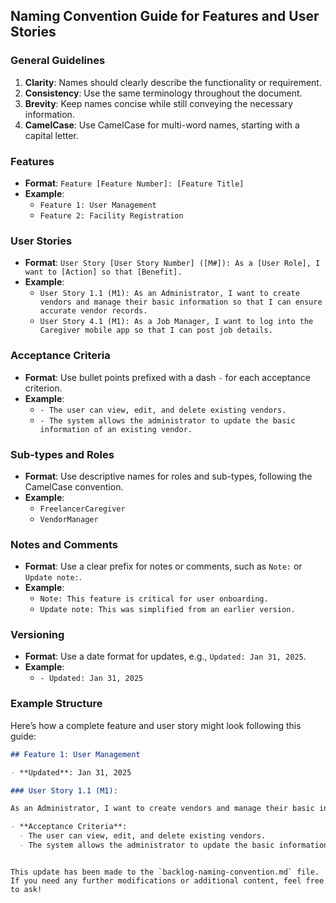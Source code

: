 ## Naming Convention Guide for Features and User Stories

### General Guidelines

1. **Clarity**: Names should clearly describe the functionality or requirement.
2. **Consistency**: Use the same terminology throughout the document.
3. **Brevity**: Keep names concise while still conveying the necessary information.
4. **CamelCase**: Use CamelCase for multi-word names, starting with a capital letter.

### Features

- **Format**: `Feature [Feature Number]: [Feature Title]`
- **Example**:
  - `Feature 1: User Management`
  - `Feature 2: Facility Registration`

### User Stories

- **Format**: `User Story [User Story Number] ([M#]): As a [User Role], I want to [Action] so that [Benefit].`
- **Example**:
  - `User Story 1.1 (M1): As an Administrator, I want to create vendors and manage their basic information so that I can ensure accurate vendor records.`
  - `User Story 4.1 (M1): As a Job Manager, I want to log into the Caregiver mobile app so that I can post job details.`

### Acceptance Criteria

- **Format**: Use bullet points prefixed with a dash `-` for each acceptance criterion.
- **Example**:
  - `- The user can view, edit, and delete existing vendors.`
  - `- The system allows the administrator to update the basic information of an existing vendor.`

### Sub-types and Roles

- **Format**: Use descriptive names for roles and sub-types, following the CamelCase convention.
- **Example**:
  - `FreelancerCaregiver`
  - `VendorManager`

### Notes and Comments

- **Format**: Use a clear prefix for notes or comments, such as `Note:` or `Update note:`.
- **Example**:
  - `Note: This feature is critical for user onboarding.`
  - `Update note: This was simplified from an earlier version.`

### Versioning

- **Format**: Use a date format for updates, e.g., `Updated: Jan 31, 2025`.
- **Example**:
  - `- Updated: Jan 31, 2025`

### Example Structure

Here’s how a complete feature and user story might look following this guide:

```markdown
## Feature 1: User Management

- **Updated**: Jan 31, 2025

### User Story 1.1 (M1):

As an Administrator, I want to create vendors and manage their basic information so that I can ensure accurate vendor records.

- **Acceptance Criteria**:
  - The user can view, edit, and delete existing vendors.
  - The system allows the administrator to update the basic information of an existing vendor.
```

```

This update has been made to the `backlog-naming-convention.md` file. If you need any further modifications or additional content, feel free to ask!
```
